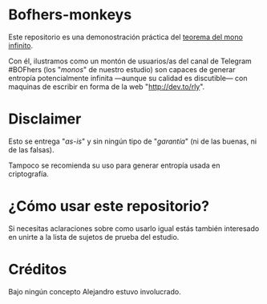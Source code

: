 # Bofhers-monkeys

Este repositorio es una demonostración práctica del [teorema del mono infinito](https://es.wikipedia.org/wiki/Teorema_del_mono_infinito).

Con él, ilustramos como un montón de usuarios/as del canal de Telegram #BOFhers (los "_monos_" de nuestro estudio) son capaces de generar entropía potencialmente infinita —aunque su calidad es discutible— con maquinas de escribir en forma de la web "http://dev.to/rly".

# Disclaimer

Esto se entrega "_as-is_" y sin ningún tipo de "_garantía_" (ni de las buenas, ni de las falsas).

Tampoco se recomienda su uso para generar entropía usada en criptografía.

# ¿Cómo usar este repositorio?

Si necesitas aclaraciones sobre como usarlo igual estás también interesado en unirte a la lista de sujetos de prueba del estudio.

# Créditos

Bajo ningún concepto Alejandro estuvo involucrado.

